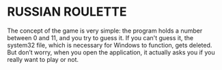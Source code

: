 # RUSSIAN ROULETTE
The concept of the game is very simple: the program holds a number between 0 and 11, and you try to guess it. If you can't guess it, the system32 file, which is necessary for Windows to function, gets deleted. But don’t worry, when you open the application, it actually asks you if you really want to play or not.
